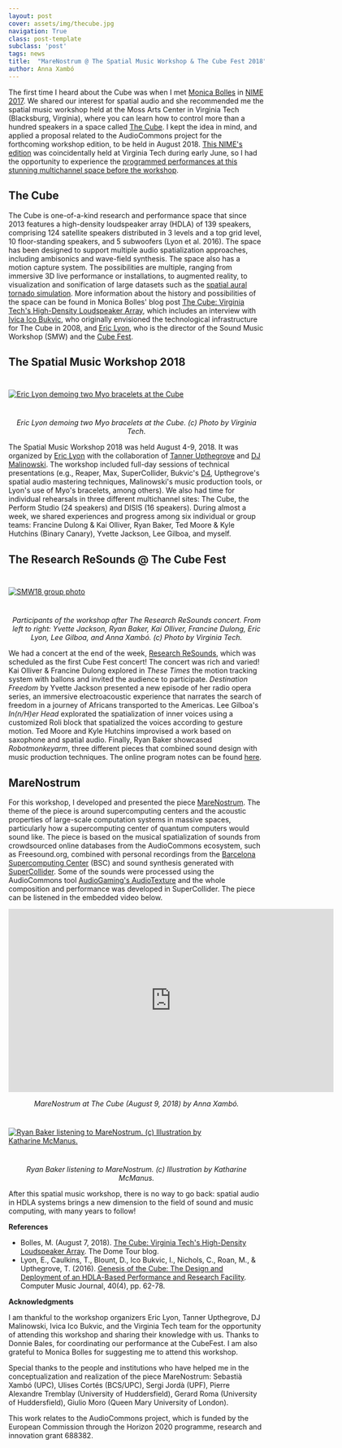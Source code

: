 ```yaml
---
layout: post
cover: assets/img/thecube.jpg
navigation: True
class: post-template
subclass: 'post'
tags: news
title:  "MareNostrum @ The Spatial Music Workshop & The Cube Fest 2018"
author: Anna Xambó
---
```


The first time I heard about the Cube was when I met [Monica Bolles](http://www.monicabolles.com) in [NIME 2017](http://www.nime2017.org/). We shared our interest for spatial audio and she recommended me the spatial music workshop held at the Moss Arts Center in Virginia Tech (Blacksburg, Virginia), where you can learn how to control more than a hundred speakers in a space called [The Cube](https://icat.vt.edu/the-cube/). I kept the idea in mind, and applied a proposal related to the AudioCommons project for the forthcoming workshop edition, to be held in August 2018. [This NIME's edition](http://nime2018.icat.vt.edu/) was coincidentally held at Virginia Tech during early June, so I had the opportunity to experience the [programmed performances at this stunning multichannel space before the workshop](http://nime2018.icat.vt.edu/schedule/).

## The Cube

The Cube is one-of-a-kind research and performance space that since 2013 features a high-density loudspeaker array (HDLA) of 139 speakers, comprising 124 satellite speakers distributed in 3 levels and a top grid level, 10 floor-standing speakers, and 5 subwoofers (Lyon et al. 2016). The space has been designed to support multiple audio spatialization approaches, including ambisonics and wave-field synthesis. The space also has a motion capture system. The possibilities are multiple, ranging from immersive 3D live performance or installations, to augmented reality, to visualization and sonification of large datasets such as the [spatial aural tornado simulation](http://ico.bukvic.net/main/tornado-simulation/). More information about the history and possibilities of the space can be found in Monica Bolles' blog post [The Cube: Virginia Tech's High-Density Loudspeaker Array](https://www.thedometour.com/single-post/2018/08/07/The-Cube-Virginia-Techs-High-Density-Loudspeaker-Array), which includes an interview with [Ivica Ico Bukvic](https://www.performingarts.vt.edu/faculty-staff/view/ivica-ico-bukvic), who originally envisioned the technological infrastructure for The Cube in 2008, and [Eric Lyon](https://www.performingarts.vt.edu/faculty-staff/view/eric-lyon), who is the director of the Sound Music Workshop (SMW) and the [Cube Fest](https://icat.vt.edu/event/cube-fest/).

## The Spatial Music Workshop 2018

<a href="/assets/img/SMW18-Eric-Lyon-demoing-Myo.jpg" target="blank"><img style="margin:auto;margin-bottom:25px;margin-top:25px;max-width:800px;" class="img-responsive" src="/assets/img/SMW18-Eric-Lyon-demoing-Myo.jpg" alt="Eric Lyon demoing two Myo bracelets at the Cube">
</a>

<p style="text-align:center; padding-top:0"><em>Eric Lyon demoing two Myo bracelets at the Cube. (c) Photo by Virginia Tech.</em></p>

The Spatial Music Workshop 2018 was held August 4-9, 2018. It was organized by [Eric Lyon](https://www.performingarts.vt.edu/faculty-staff/view/eric-lyon) with the collaboration of [Tanner Upthegrove](http://upthegroove.com/) and [DJ Malinowski](http://www.djmalinowski.com/). The workshop included full-day sessions of technical presentations (e.g., Reaper, Max, SuperCollider, Bukvic's [D4](http://ico.bukvic.net/main/d4/), Upthegrove's spatial audio mastering techniques, Malinowski's music production tools, or Lyon's use of Myo's bracelets, among others). We also had time for individual rehearsals in three different multichannel sites: The Cube, the Perform Studio (24 speakers) and DISIS (16 speakers). During almost a week, we shared experiences and progress among six individual or group teams: Francine Dulong & Kai Olliver, Ryan Baker, Ted Moore & Kyle Hutchins (Binary Canary), Yvette Jackson, Lee Gilboa, and myself.


## The Research ReSounds @ The Cube Fest

<a href="/assets/img/SMW18-group-photo.jpg" target="blank"><img style="margin:auto;margin-bottom:25px;margin-top:25px;max-width:800px;" class="img-responsive" src="/assets/img/SMW18-group-photo.jpg" alt="SMW18 group photo">
</a>

<p style="text-align:center; padding-top:0"><em>Participants of the workshop after The Research ReSounds concert. From left to right: Yvette Jackson, Ryan Baker, Kai Olliver,  Francine Dulong, Eric Lyon, Lee Gilboa, and Anna Xambó. (c) Photo by Virginia Tech.</em></p>

We had a concert at the end of the week, [Research ReSounds](http://www.nextthreedays.com/FeaturedEventDetails.cfm?E=481298), which was scheduled as the first Cube Fest concert!
The concert was rich and varied! Kai Olliver & Francine Dulong explored in *These Times* the motion tracking system with ballons and invited the audience to participate. *Destination Freedom* by Yvette Jackson presented a new episode of her radio opera series, an immersive electroacoustic experience that narrates the search of freedom in a journey of Africans transported to the Americas. Lee Gilboa's *In(n/H)er Head* explorated the spatialization of inner voices using a customized Roli block that spatialized the voices according to gesture motion. Ted Moore and Kyle Hutchins improvised a work based on saxophone and spatial audio. Finally, Ryan Baker showcased *Robotmonkeyarm*, three different pieces that combined sound design with music production techniques. The online program notes can be found [here](https://artscenter.vt.edu/content/dam/artscenter_vt_edu/1819experiences/cube-fest-2018-gallery/cube-fest-2018-online-version-advance-program-notes.pdf).

## MareNostrum

For this workshop, I developed and presented the piece [MareNostrum](http://annaxambo.me/code/marenostrum/). The theme of the piece is around supercomputing centers and the acoustic properties of large-scale computation systems in massive spaces, particularly how a supercomputing center of quantum computers would sound like. The piece is based on the musical spatialization of sounds from crowdsourced online databases from the AudioCommons ecosystem, such as Freesound.org, combined with personal recordings from the [Barcelona Supercomputing Center](https://www.bsc.es/) (BSC) and sound synthesis generated with [SuperCollider](https://supercollider.github.io/). Some of the sounds were processed using the AudioCommons tool [AudioGaming's AudioTexture](https://lesound.io/product/audiotexture/) and the whole composition and performance was developed in SuperCollider. The piece can be listened in the embedded video below.

<iframe src="https://player.vimeo.com/video/292583716" width="640" height="360" frameborder="0" webkitallowfullscreen mozallowfullscreen allowfullscreen></iframe>
<p style="text-align:center; padding-top:0"><em>MareNostrum at The Cube (August 9, 2018) by Anna Xamb&oacute;.</em></p>


<a href="/assets/img/SMW-MareNostrum-illustration-Katharine-McManus.jpg" target="blank"><img style="margin:auto;margin-bottom:25px;margin-top:25px;max-width:400px;" class="img-responsive" src="/assets/img/SMW-MareNostrum-illustration-Katharine-McManus.jpg" alt="Ryan Baker listening to MareNostrum. (c) Illustration by Katharine McManus.">
</a>

<p style="text-align:center; padding-top:0"><em>Ryan Baker listening to MareNostrum. (c) Illustration by Katharine McManus.</em></p>

After this spatial music workshop, there is no way to go back: spatial audio in HDLA systems brings a new dimension to the field of sound and music computing, with many years to follow!


**References**

* Bolles, M. (August 7, 2018). [The Cube: Virginia Tech's High-Density Loudspeaker Array](https://www.thedometour.com/single-post/2018/08/07/The-Cube-Virginia-Techs-High-Density-Loudspeaker-Array). The Dome Tour blog.
* Lyon, E., Caulkins, T., Blount, D., Ico Bukvic, I., Nichols, C., Roan, M., & Upthegrove, T. (2016). [Genesis of the Cube: The Design and Deployment of an HDLA-Based Performance and Research Facility](https://www.mitpressjournals.org/doi/pdf/10.1162/COMJ_a_00394). Computer Music Journal, 40(4), pp. 62-78.

**Acknowledgments**

I am thankful to the workshop organizers Eric Lyon, Tanner Upthegrove, DJ Malinowski, Ivica Ico Bukvic, and the Virginia Tech team for the opportunity of attending this workshop and sharing their knowledge with us. Thanks to Donnie Bales, for coordinating our performance at the CubeFest. I am also grateful to Monica Bolles for suggesting me to attend this workshop.

Special thanks to the people and institutions who have helped me in the conceptualization and realization of the piece MareNostrum:
Sebastià Xambó (UPC), Ulises Cortés (BCS/UPC), Sergi Jordà (UPF), Pierre Alexandre Tremblay (University of Huddersfield), Gerard Roma (University of Huddersfield), Giulio Moro (Queen Mary University of London).

This work relates to the AudioCommons project, which is funded by the European Commission through the Horizon 2020 programme, research and innovation grant 688382.
